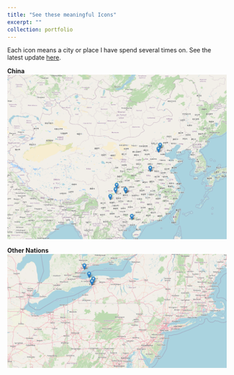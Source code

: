 ```yaml
---
title: "See these meaningful Icons"
excerpt: ""
collection: portfolio
---
```


<!-- Each icon means a city or place I have spend several times on, both cities and landmarks. See the latest update [here](https://github.com/JingtaoWang1996/JingtaoWang1996.github.io/raw/master/_portfolio/map.html){:target="_blank" rel="noopener"} -->

Each icon means a city or place I have spend several times on. See the latest update [here](https://htmlpreview.github.io/?https://github.com/JingtaoWang1996/folium_journeyMap/map.html).


**China**
<br/><img src='/images/cn_map.png'>

**Other Nations**
<br/><img src='/images/foreign_map.png'>
